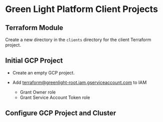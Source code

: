 # Green Light Platform Client Projects

## Terraform Module

Create a new directory in the `clients` directory for the client Terraform project.

## Initial GCP Project

* Create an empty GCP project.

* Add terraform@greenlight-root.iam.gserviceaccount.com to IAM
  * Grant Owner role
  * Grant Service Account Token role


## Configure GCP Project and Cluster

